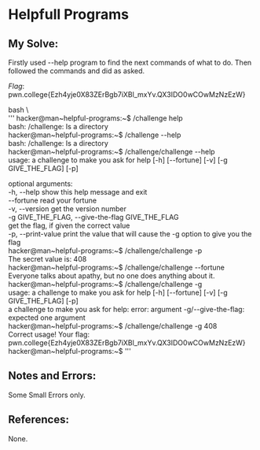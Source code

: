 # Helpfull  Programs

## My Solve:
Firstly used --help program to find the next commands of what to do.
Then followed the commands and did as asked.


*Flag*:  pwn.college{Ezh4yje0X83ZErBgb7iXBl_mxYv.QX3IDO0wCOwMzNzEzW}              

bash \               
''' hacker@man\~helpful-programs:\~$ /challenge help                                               
bash: /challenge: Is a directory                        
hacker@man\~helpful-programs:\~$ /challenge --help           
bash: /challenge: Is a directory                
hacker@man\~helpful-programs:\~$ /challenge/challenge --help              
usage: a challenge to make you ask for help [-h] [--fortune] [-v] [-g GIVE_THE_FLAG] [-p]                

optional arguments:                
  -h, --help            show this help message and exit              
  --fortune             read your fortune                
  -v, --version         get the version number              
  -g GIVE_THE_FLAG, --give-the-flag GIVE_THE_FLAG                    
                        get the flag, if given the correct value                              
  -p, --print-value     print the value that will cause the -g option to give you the flag              
hacker@man\~helpful-programs:\~$ /challenge/challenge -p             
The secret value is: 408                                          
hacker@man\~helpful-programs:\~$ /challenge/challenge --fortune             
Everyone talks about apathy, but no one does anything about it.               
hacker@man\~helpful-programs:\~$ /challenge/challenge -g                                       
usage: a challenge to make you ask for help [-h] [--fortune] [-v] [-g GIVE_THE_FLAG] [-p]                 
a challenge to make you ask for help: error: argument -g/--give-the-flag: expected one argument              
hacker@man\~helpful-programs:\~$ /challenge/challenge -g 408                               
Correct usage! Your flag: pwn.college{Ezh4yje0X83ZErBgb7iXBl_mxYv.QX3IDO0wCOwMzNzEzW}                 
hacker@man~helpful-programs:~$ '''                
                        
## Notes and Errors:           
Some Small Errors only.       

## References:         
None.     
